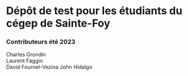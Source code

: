 # Dépôt de test pour les étudiants du cégep de Sainte-Foy

### Contributeurs été 2023
Charles Grondin    
Laurent Faggin  
David Fournel-Vezina
John Hidalgo
